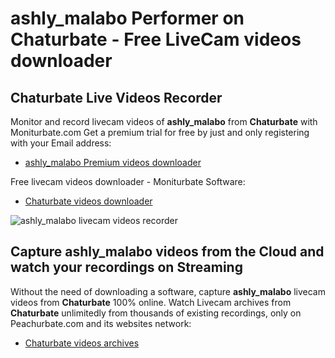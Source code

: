 # ashly_malabo Performer on Chaturbate - Free LiveCam videos downloader

## Chaturbate Live Videos Recorder

Monitor and record livecam videos of **ashly_malabo** from **Chaturbate** with Moniturbate.com
Get a premium trial for free by just and only registering with your Email address:
* [ashly_malabo Premium videos downloader](https://moniturbate.com/request-demo-licence-key.html)

Free livecam videos downloader - Moniturbate Software:
* [Chaturbate videos downloader](https://moniturbate.com/moniturbate-download-software.html)

![ashly_malabo livecam videos recorder](https://peachurnet.com/templates/moniturbate-software.png)


## Capture ashly_malabo videos from the Cloud and watch your recordings on Streaming

Without the need of downloading a software, capture **ashly_malabo** livecam videos from **Chaturbate** 100% online.
Watch Livecam archives from **Chaturbate** unlimitedly from thousands of existing recordings, only on Peachurbate.com and its websites network:
* [Chaturbate videos archives](https://peachurnet.com/)